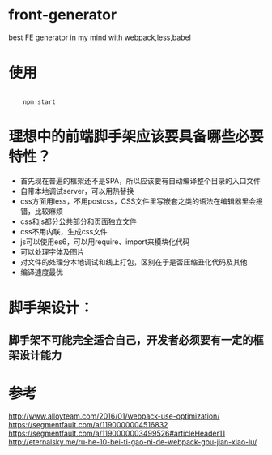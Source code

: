 front-generator
=============
best FE generator in my mind with webpack,less,babel

# 使用
<pre><code class="cli">
	npm start
</code></pre>

# 理想中的前端脚手架应该要具备哪些必要特性？
- 首先现在普遍的框架还不是SPA，所以应该要有自动编译整个目录的入口文件
- 自带本地调试server，可以用热替换
- css方面用less，不用postcss，CSS文件里写嵌套之类的语法在编辑器里会报错，比较麻烦
- css和js都分公共部分和页面独立文件
- css不用内联，生成css文件
- js可以使用es6，可以用require、import来模块化代码
- 可以处理字体及图片
- 对文件的处理分本地调试和线上打包，区别在于是否压缩丑化代码及其他
- 编译速度最优

# 脚手架设计：
## 脚手架不可能完全适合自己，开发者必须要有一定的框架设计能力


# 参考
<a href="http://www.alloyteam.com/2016/01/webpack-use-optimization/" target="_blank">http://www.alloyteam.com/2016/01/webpack-use-optimization/</a>
<a href="https://segmentfault.com/a/1190000004516832" target="_blank">https://segmentfault.com/a/1190000004516832</a>
<a href="https://segmentfault.com/a/1190000003499526#articleHeader11" target="_blank">https://segmentfault.com/a/1190000003499526#articleHeader11</a>
<a href="http://eternalsky.me/ru-he-10-bei-ti-gao-ni-de-webpack-gou-jian-xiao-lu/" target="_blank">http://eternalsky.me/ru-he-10-bei-ti-gao-ni-de-webpack-gou-jian-xiao-lu/</a>
<a href="" target="_blank"></a>


